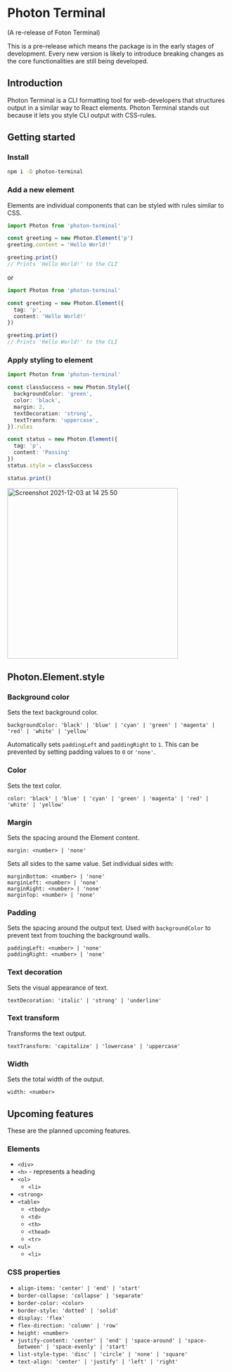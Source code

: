 # Photon Terminal

(A re-release of Foton Terminal)

This is a pre-release which means the package is in the early stages of development. Every new version is likely to introduce breaking changes as the core functionalities are still being developed.


## Introduction

Photon Terminal is a CLI formatting tool for web-developers that structures output in a similar way to React elements. Photon Terminal stands out because it lets you style CLI output with CSS-rules.


## Getting started

### Install

```bash
npm i -D photon-terminal
```


### Add a new element

Elements are individual components that can be styled with rules similar to CSS.

```typescript
import Photon from 'photon-terminal'

const greeting = new Photon.Element('p')
greeting.content = 'Hello World!'

greeting.print()
// Prints 'Hello World!' to the CLI
```

or

```typescript
import Photon from 'photon-terminal'

const greeting = new Photon.Element({
  tag: 'p',
  content: 'Hello World!'
})

greeting.print()
// Prints 'Hello World!' to the CLI
```


### Apply styling to element

```typescript
import Photon from 'photon-terminal'

const classSuccess = new Photon.Style({
  backgroundColor: 'green',
  color: 'black',
  margin: 2,
  textDecoration: 'strong',
  textTransform: 'uppercase',
}).rules

const status = new Photon.Element({
  tag: 'p',
  content: 'Passing'
})
status.style = classSuccess

status.print()
```

<img width="388" alt="Screenshot 2021-12-03 at 14 25 50" src="https://user-images.githubusercontent.com/74550679/144610089-7c56f686-037c-448d-88f8-a92b2b8b047b.png">


## Photon.Element.style

### Background color

Sets the text background color.

`backgroundColor: 'black' | 'blue' | 'cyan' | 'green' | 'magenta' | 'red' | 'white' | 'yellow'`

Automatically sets `paddingLeft` and `paddingRight` to `1`. This can be prevented by setting padding values to `0` or `'none'`.


### Color

Sets the text color.

`color: 'black' | 'blue' | 'cyan' | 'green' | 'magenta' | 'red' | 'white' | 'yellow'`


### Margin

Sets the spacing around the Element content.

`margin: <number> | 'none'`

Sets all sides to the same value. Set individual sides with:

`marginBottom: <number> | 'none'`  
`marginLeft: <number> | 'none'`  
`marginRight: <number> | 'none'`  
`marginTop: <number> | 'none'`


### Padding

Sets the spacing around the output text. Used with `backgroundColor` to prevent text from touching the background walls.

`paddingLeft: <number> | 'none'`  
`paddingRight: <number> | 'none'`


### Text decoration

Sets the visual appearance of text.

`textDecoration: 'italic' | 'strong' | 'underline'`


### Text transform

Transforms the text output.

`textTransform: 'capitalize' | 'lowercase' | 'uppercase'`


### Width

Sets the total width of the output.

`width: <number>`


## Upcoming features

These are the planned upcoming features.

### Elements

- `<div>`
- `<h>` - represents a heading
- `<ol>`
  - `<li>`
- `<strong>`
- `<table>`
  - `<tbody>`
  - `<td>`
  - `<th>`
  - `<thead>`
  - `<tr>`
- `<ul>`
  - `<li>`

### CSS properties

- `align-items: 'center' | 'end' | 'start'`
- `border-collapse: 'collapse' | 'separate'`
- `border-color: <color>`
- `border-style: 'dotted' | 'solid'`
- `display: 'flex'`
- `flex-direction: 'column' | 'row'`
- `height: <number>`
- `justify-content: 'center' | 'end' | 'space-around' | 'space-between' | 'space-evenly' | 'start'`
- `list-style-type: 'disc' | 'circle' | 'none' | 'square'`
- `text-align: 'center' | 'justify' | 'left' | 'right'`
